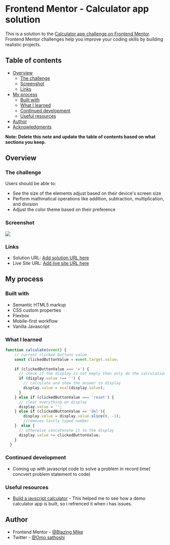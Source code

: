 # Frontend Mentor - Calculator app solution

This is a solution to the [Calculator app challenge on Frontend Mentor](https://www.frontendmentor.io/challenges/calculator-app-9lteq5N29). Frontend Mentor challenges help you improve your coding skills by building realistic projects. 

## Table of contents

- [Overview](#overview)
  - [The challenge](#the-challenge)
  - [Screenshot](#screenshot)
  - [Links](#links)
- [My process](#my-process)
  - [Built with](#built-with)
  - [What I learned](#what-i-learned)
  - [Continued development](#continued-development)
  - [Useful resources](#useful-resources)
- [Author](#author)
- [Acknowledgments](#acknowledgments)

**Note: Delete this note and update the table of contents based on what sections you keep.**

## Overview

### The challenge

Users should be able to:

- See the size of the elements adjust based on their device's screen size
- Perform mathmatical operations like addition, subtraction, multiplication, and division
- Adjust the color theme based on their preference

### Screenshot

![]('\design\desktop-preview.jpg')



### Links

- Solution URL: [Add solution URL here](https://github.com/Blazing-Mike/Calculator-App)
- Live Site URL: [Add live site URL here](http://calulator-app.surge.sh)

## My process

### Built with

- Semantic HTML5 markup
- CSS custom properties
- Flexbox
- Mobile-first workflow
- Vanilla Javascript

### What I learned

```js
function calculate(event) {
    // current clicked buttons value
    const clickedButtonValue = event.target.value;
  
    if (clickedButtonValue === '=') {
      // check if the display is not empty then only do the calculation
      if (display.value !== '') {
        // calculate and show the answer to display
        display.value = eval(display.value);
      }
    } else if (clickedButtonValue === 'reset') {
      // clear everything on display
      display.value = '';
    } else if (clickedButtonValue == 'del'){
        display.value = display.value.slice(0, -1);
        //removes lastly typed number
    }  else {
      // otherwise concatenate it to the display
      display.value += clickedButtonValue;
    }
  }
```

### Continued development

- Coming up with javascript code to solve a problem in record time( concvert problem statement to code)

### Useful resources

- [Build a javscript calculator](https://www.section.io/engineering-education/building-a-calculator-a-javascript-project-for-beginners/) - This helped me to see how a demo calculator app is built, so i refrenced it when i has issues.

## Author
- Frontend Mentor - [@Blazing Mike](https://www.frontendmentor.io/profile/Blazing-Mike)
- Twitter - [@Omo sathoshi](https://www.twitter.com/Mikeoxygen1)



